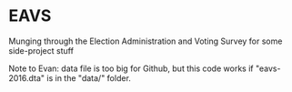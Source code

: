 # EAVS

Munging through the Election Administration and Voting Survey for some side-project stuff

Note to Evan: data file is too big for Github, but this code works if "eavs-2016.dta" is in the "data/" folder.


